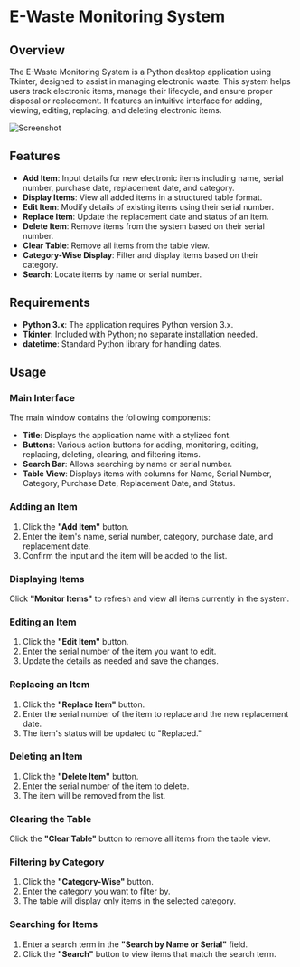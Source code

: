 # E-Waste Monitoring System

## Overview

The E-Waste Monitoring System is a Python desktop application using Tkinter, designed to assist in managing electronic waste. This system helps users track electronic items, manage their lifecycle, and ensure proper disposal or replacement. It features an intuitive interface for adding, viewing, editing, replacing, and deleting electronic items.

![Screenshot](Screenshot.png)

## Features

- **Add Item**: Input details for new electronic items including name, serial number, purchase date, replacement date, and category.
- **Display Items**: View all added items in a structured table format.
- **Edit Item**: Modify details of existing items using their serial number.
- **Replace Item**: Update the replacement date and status of an item.
- **Delete Item**: Remove items from the system based on their serial number.
- **Clear Table**: Remove all items from the table view.
- **Category-Wise Display**: Filter and display items based on their category.
- **Search**: Locate items by name or serial number.

## Requirements

- **Python 3.x**: The application requires Python version 3.x.
- **Tkinter**: Included with Python; no separate installation needed.
- **datetime**: Standard Python library for handling dates.


## Usage

### Main Interface

The main window contains the following components:

- **Title**: Displays the application name with a stylized font.
- **Buttons**: Various action buttons for adding, monitoring, editing, replacing, deleting, clearing, and filtering items.
- **Search Bar**: Allows searching by name or serial number.
- **Table View**: Displays items with columns for Name, Serial Number, Category, Purchase Date, Replacement Date, and Status.

### Adding an Item

1. Click the **"Add Item"** button.
2. Enter the item's name, serial number, category, purchase date, and replacement date.
3. Confirm the input and the item will be added to the list.

### Displaying Items

Click **"Monitor Items"** to refresh and view all items currently in the system.

### Editing an Item

1. Click the **"Edit Item"** button.
2. Enter the serial number of the item you want to edit.
3. Update the details as needed and save the changes.

### Replacing an Item

1. Click the **"Replace Item"** button.
2. Enter the serial number of the item to replace and the new replacement date.
3. The item's status will be updated to "Replaced."

### Deleting an Item

1. Click the **"Delete Item"** button.
2. Enter the serial number of the item to delete.
3. The item will be removed from the list.

### Clearing the Table

Click the **"Clear Table"** button to remove all items from the table view.

### Filtering by Category

1. Click the **"Category-Wise"** button.
2. Enter the category you want to filter by.
3. The table will display only items in the selected category.

### Searching for Items

1. Enter a search term in the **"Search by Name or Serial"** field.
2. Click the **"Search"** button to view items that match the search term.

